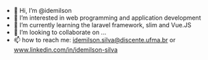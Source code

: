 - 👋 Hi, I’m @idemilson
- 👀 I’m interested in web programming and application development
- 🌱 I’m currently learning the laravel framework, slim and Vue.JS
- 💞️ I’m looking to collaborate on ...
- 📫 how to reach me: idemilson.silva@discente.ufma.br or www.linkedin.com/in/idemilson-silva

<!---
idemilsonufma01/idemilsonufma01 is a ✨ special ✨ repository because its `README.md` (this file) appears on your GitHub profile.
You can click the Preview link to take a look at your changes.
--->
